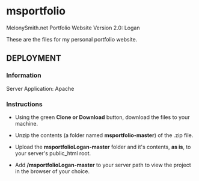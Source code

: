 # msportfolio
MelonySmith.net Portfolio Website Version 2.0: Logan

These are the files for my personal portfolio website.

## DEPLOYMENT
### Information
Server Application: Apache

### Instructions
* Using the green **Clone or Download** button, download the files to your machine.

* Unzip the contents (a folder named **msportfolio-master**) of the .zip file.

* Upload the **msportfolioLogan-master** folder and it's contents, **as is**, to your server's public_html
root.

* Add **/msportfolioLogan-master** to your server path to view the project in the browser of your
choice.
